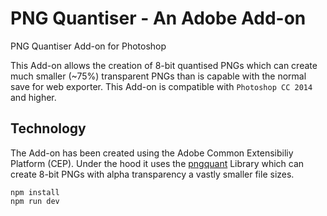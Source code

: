 # PNG Quantiser - An Adobe Add-on
PNG Quantiser Add-on for Photoshop

This Add-on allows the creation of 8-bit quantised PNGs which can create much smaller (~75%) transparent PNGs than is capable with the normal save for web exporter.
This Add-on is compatible with `Photoshop CC 2014` and higher.

## Technology
The Add-on has been created using the Adobe Common Extensibiliy Platform (CEP).
Under the hood it uses the [pngquant](https://pngquant.org/) Library which can create 8-bit PNGs with alpha transparency a vastly smaller file sizes.



  ```
  npm install
  npm run dev
  ```
